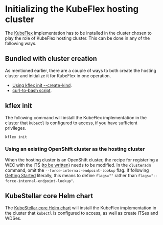 # Initializing the KubeFlex hosting cluster

The [KubeFlex](https://github.com/kubestellar/kubeflex) implementation
has to be installed in the cluster chosen to play the role of KubeFlex
hosting cluster. This can be done in any of the following ways.

## Bundled with cluster creation

As mentioned earlier, there are a couple of ways to both create the hosting cluster and initialize it for KubeFlex in one operation.

- [Using kflex init --create-kind](acquire-hosting-cluster.md#create-and-init-a-kind-cluster-as-hosting-cluster-with-kflex).
- [curl-to-bash script](acquire-hosting-cluster.md#create-and-init-a-kind-cluster-as-hosting-cluster-with-curl-to-bash-script).

## kflex init

The following command will install the KubeFlex implementation in the cluster that `kubectl` is configured to access, if you have sufficient privileges.

```shell
kflex init
```

### Using an existing OpenShift cluster as the hosting cluster

When the hosting cluster is an OpenShift cluster, the recipe for registering a WEC with the ITS ([to be written](wec.md)) needs to be modified. In the `clusteradm` command, omit the `--force-internal-endpoint-lookup` flag. If following [Getting Started](get-started.md#create-and-register-two-workload-execution-clusters) literally, this means to define `flags=""` rather than `flags="--force-internal-endpoint-lookup"`.

## KubeStellar core Helm chart

The [KubeStellar core Helm chart](core-chart.md) will install the KubeFlex implementation in the cluster that `kubectl` is configured to access, as well as create ITSes and WDSes.
